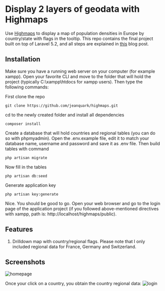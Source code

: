 # Display 2 layers of geodata with Highmaps

Use [Highmaps](http://www.highcharts.com/products/highmaps) to display a map of population densities in Europe by country/state with flags in the tooltip. This repo contains the final project built on top of Laravel 5.2, and all steps are explained in [this](http://www.jmkleger.com/display-2-layers-of-geodata-with-highmaps) blog post.

## Installation

Make sure you have a running web server on your computer (for example xampp). Open your favorite CLI and move to the folder that will hold the project (typically C:\xampp\htdocs for xampp users). Then type the following commands: 

First clone the repo
```
git clone https://github.com/jeanquark/highmaps.git
```

cd to the newly created folder and install all dependencies
```
composer install
```

Create a database that will hold countries and regional tables (you can do so with phpmyadmin).
Open the .env.example file, edit it to match your database name, username and password and save it as .env file. Then build tables with command

```
php artisan migrate
```

Now fill in the tables
```
php artisan db:seed
```

Generate application key 
```
php artisan key:generate
```

Nice. You should be good to go. Open your web browser and go to the login page of the application project (if you followed above-mentioned directives with xampp, path is: http://localhost/highmaps/public).

## Features

1. Drilldown map with country/regional flags. Please note that I only included regional data for France, Germany and Switzerland.

## Screenshots
![homepage](https://github.com/jeanquark/highmaps/raw/master/public/homepage.png "Homepage")

Once your click on a country, you obtain the country regional data:
![login](https://github.com/jeanquark/highmaps/raw/master/public/homepage2.png "Login")
